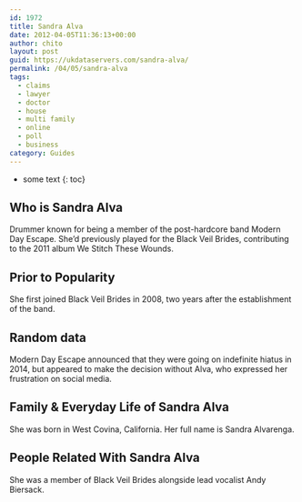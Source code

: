 ```yaml
---
id: 1972
title: Sandra Alva
date: 2012-04-05T11:36:13+00:00
author: chito
layout: post
guid: https://ukdataservers.com/sandra-alva/
permalink: /04/05/sandra-alva
tags:
  - claims
  - lawyer
  - doctor
  - house
  - multi family
  - online
  - poll
  - business
category: Guides
---
```


* some text
{: toc}
          
          
## Who is  Sandra Alva
                  
                  
                  
Drummer known for being a member of the post-hardcore band Modern Day Escape. She&#8217;d previously played for the Black Veil Brides, contributing to the 2011 album We Stitch These Wounds.
                  
                
                
                
## Prior to Popularity 
                  
                  
                  
She first joined Black Veil Brides in 2008, two years after the establishment of the band.
                  
                
                
                
## Random data 
                  
                  
                  
Modern Day Escape announced that they were going on indefinite hiatus in 2014, but appeared to make the decision without Alva, who expressed her frustration on social media.
                  
                
                
                
## Family & Everyday Life of Sandra Alva
                  
                  
                  
She was born in West Covina, California. Her full name is Sandra Alvarenga.
                  
                
                
                
## People Related With  Sandra Alva
                  
                  
                  
She was a member of Black Veil Brides alongside lead vocalist Andy Biersack.
                  
                
              
            
          
          
          
    
    
  
